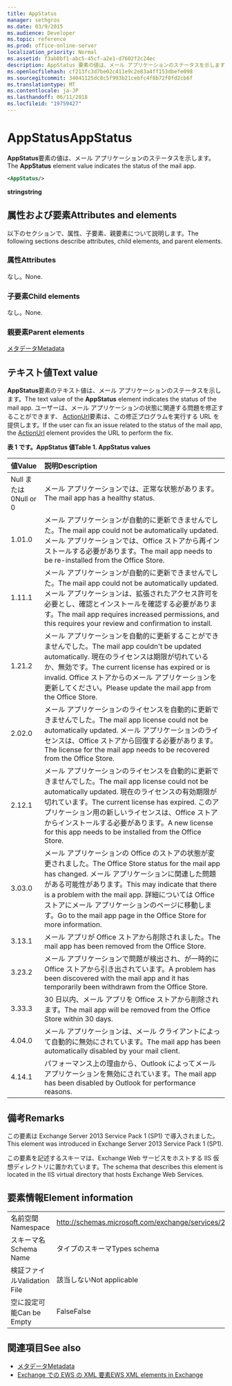 ```yaml
---
title: AppStatus
manager: sethgros
ms.date: 03/9/2015
ms.audience: Developer
ms.topic: reference
ms.prod: office-online-server
localization_priority: Normal
ms.assetid: f3ab8bf1-abc5-45cf-a2e1-d7602f2c24ec
description: AppStatus 要素の値は、メール アプリケーションのステータスを示します。
ms.openlocfilehash: cf213fc3d7be02c411e9c2e83a4ff153dbefe098
ms.sourcegitcommit: 34041125dc8c5f993b21cebfc4f8b72f0fd2cb6f
ms.translationtype: MT
ms.contentlocale: ja-JP
ms.lasthandoff: 06/11/2018
ms.locfileid: "19759427"
---
```

# <a name="appstatus"></a><span data-ttu-id="20701-103">AppStatus</span><span class="sxs-lookup"><span data-stu-id="20701-103">AppStatus</span></span>

<span data-ttu-id="20701-104">**AppStatus**要素の値は、メール アプリケーションのステータスを示します。</span><span class="sxs-lookup"><span data-stu-id="20701-104">The **AppStatus** element value indicates the status of the mail app.</span></span> 
  
```XML
<AppStatus/>
```

 <span data-ttu-id="20701-105">**string**</span><span class="sxs-lookup"><span data-stu-id="20701-105">**string**</span></span>
## <a name="attributes-and-elements"></a><span data-ttu-id="20701-106">属性および要素</span><span class="sxs-lookup"><span data-stu-id="20701-106">Attributes and elements</span></span>

<span data-ttu-id="20701-107">以下のセクションで、属性、子要素、親要素について説明します。</span><span class="sxs-lookup"><span data-stu-id="20701-107">The following sections describe attributes, child elements, and parent elements.</span></span>
  
### <a name="attributes"></a><span data-ttu-id="20701-108">属性</span><span class="sxs-lookup"><span data-stu-id="20701-108">Attributes</span></span>

<span data-ttu-id="20701-109">なし。</span><span class="sxs-lookup"><span data-stu-id="20701-109">None.</span></span>
  
### <a name="child-elements"></a><span data-ttu-id="20701-110">子要素</span><span class="sxs-lookup"><span data-stu-id="20701-110">Child elements</span></span>

<span data-ttu-id="20701-111">なし。</span><span class="sxs-lookup"><span data-stu-id="20701-111">None.</span></span>
  
### <a name="parent-elements"></a><span data-ttu-id="20701-112">親要素</span><span class="sxs-lookup"><span data-stu-id="20701-112">Parent elements</span></span>

[<span data-ttu-id="20701-113">メタデータ</span><span class="sxs-lookup"><span data-stu-id="20701-113">Metadata</span></span>](metadata-ex15websvcsotherref.md)
  
## <a name="text-value"></a><span data-ttu-id="20701-114">テキスト値</span><span class="sxs-lookup"><span data-stu-id="20701-114">Text value</span></span>

<span data-ttu-id="20701-115">**AppStatus**要素のテキスト値は、メール アプリケーションのステータスを示します。</span><span class="sxs-lookup"><span data-stu-id="20701-115">The text value of the **AppStatus** element indicates the status of the mail app.</span></span> <span data-ttu-id="20701-116">ユーザーは、メール アプリケーションの状態に関連する問題を修正することができます、 [ActionUrl](actionurl.md)要素は、この修正プログラムを実行する URL を提供します。</span><span class="sxs-lookup"><span data-stu-id="20701-116">If the user can fix an issue related to the status of the mail app, the [ActionUrl](actionurl.md) element provides the URL to perform the fix.</span></span> 
  
<span data-ttu-id="20701-117">**表 1 です。AppStatus 値**</span><span class="sxs-lookup"><span data-stu-id="20701-117">**Table 1. AppStatus values**</span></span>

|<span data-ttu-id="20701-118">**値**</span><span class="sxs-lookup"><span data-stu-id="20701-118">**Value**</span></span>|<span data-ttu-id="20701-119">**説明**</span><span class="sxs-lookup"><span data-stu-id="20701-119">**Description**</span></span>|
|:-----|:-----|
|<span data-ttu-id="20701-120">Null または 0</span><span class="sxs-lookup"><span data-stu-id="20701-120">Null or 0</span></span>  <br/> |<span data-ttu-id="20701-121">メール アプリケーションでは、正常な状態があります。</span><span class="sxs-lookup"><span data-stu-id="20701-121">The mail app has a healthy status.</span></span>  <br/> |
|<span data-ttu-id="20701-122">1.0</span><span class="sxs-lookup"><span data-stu-id="20701-122">1.0</span></span>  <br/> |<span data-ttu-id="20701-123">メール アプリケーションが自動的に更新できませんでした。</span><span class="sxs-lookup"><span data-stu-id="20701-123">The mail app could not be automatically updated.</span></span> <span data-ttu-id="20701-124">メール アプリケーションでは、Office ストアから再インストールする必要があります。</span><span class="sxs-lookup"><span data-stu-id="20701-124">The mail app needs to be re-installed from the Office Store.</span></span>  <br/> |
|<span data-ttu-id="20701-125">1.1</span><span class="sxs-lookup"><span data-stu-id="20701-125">1.1</span></span>  <br/> |<span data-ttu-id="20701-126">メール アプリケーションが自動的に更新できませんでした。</span><span class="sxs-lookup"><span data-stu-id="20701-126">The mail app could not be automatically updated.</span></span> <span data-ttu-id="20701-127">メール アプリケーションは、拡張されたアクセス許可を必要とし、確認とインストールを確認する必要があります。</span><span class="sxs-lookup"><span data-stu-id="20701-127">The mail app requires increased permissions, and this requires your review and confirmation to install.</span></span>  <br/> |
|<span data-ttu-id="20701-128">1.2</span><span class="sxs-lookup"><span data-stu-id="20701-128">1.2</span></span>  <br/> |<span data-ttu-id="20701-129">メール アプリケーションを自動的に更新することができませんでした。</span><span class="sxs-lookup"><span data-stu-id="20701-129">The mail app couldn't be updated automatically.</span></span> <span data-ttu-id="20701-130">現在のライセンスは期限が切れているか、無効です。</span><span class="sxs-lookup"><span data-stu-id="20701-130">The current license has expired or is invalid.</span></span> <span data-ttu-id="20701-131">Office ストアからのメール アプリケーションを更新してください。</span><span class="sxs-lookup"><span data-stu-id="20701-131">Please update the mail app from the Office Store.</span></span>  <br/> |
|<span data-ttu-id="20701-132">2.0</span><span class="sxs-lookup"><span data-stu-id="20701-132">2.0</span></span>  <br/> |<span data-ttu-id="20701-133">メール アプリケーションのライセンスを自動的に更新できませんでした。</span><span class="sxs-lookup"><span data-stu-id="20701-133">The mail app license could not be automatically updated.</span></span> <span data-ttu-id="20701-134">メール アプリケーションのライセンスは、Office ストアから回復する必要があります。</span><span class="sxs-lookup"><span data-stu-id="20701-134">The license for the mail app needs to be recovered from the Office Store.</span></span>  <br/> |
|<span data-ttu-id="20701-135">2.1</span><span class="sxs-lookup"><span data-stu-id="20701-135">2.1</span></span>  <br/> |<span data-ttu-id="20701-136">メール アプリケーションのライセンスを自動的に更新できませんでした。</span><span class="sxs-lookup"><span data-stu-id="20701-136">The mail app license could not be automatically updated.</span></span> <span data-ttu-id="20701-137">現在のライセンスの有効期限が切れています。</span><span class="sxs-lookup"><span data-stu-id="20701-137">The current license has expired.</span></span> <span data-ttu-id="20701-138">このアプリケーション用の新しいライセンスは、Office ストアからインストールする必要があります。</span><span class="sxs-lookup"><span data-stu-id="20701-138">A new license for this app needs to be installed from the Office Store.</span></span>  <br/> |
|<span data-ttu-id="20701-139">3.0</span><span class="sxs-lookup"><span data-stu-id="20701-139">3.0</span></span>  <br/> |<span data-ttu-id="20701-140">メール アプリケーションの Office のストアの状態が変更されました。</span><span class="sxs-lookup"><span data-stu-id="20701-140">The Office Store status for the mail app has changed.</span></span> <span data-ttu-id="20701-141">メール アプリケーションに関連した問題がある可能性があります。</span><span class="sxs-lookup"><span data-stu-id="20701-141">This may indicate that there is a problem with the mail app.</span></span> <span data-ttu-id="20701-142">詳細については Office ストアにメール アプリケーションのページに移動します。</span><span class="sxs-lookup"><span data-stu-id="20701-142">Go to the mail app page in the Office Store for more information.</span></span>  <br/> |
|<span data-ttu-id="20701-143">3.1</span><span class="sxs-lookup"><span data-stu-id="20701-143">3.1</span></span>  <br/> |<span data-ttu-id="20701-144">メール アプリが Office ストアから削除されました。</span><span class="sxs-lookup"><span data-stu-id="20701-144">The mail app has been removed from the Office Store.</span></span>  <br/> |
|<span data-ttu-id="20701-145">3.2</span><span class="sxs-lookup"><span data-stu-id="20701-145">3.2</span></span>  <br/> |<span data-ttu-id="20701-146">メール アプリケーションで問題が検出され、が一時的に Office ストアから引き出されています。</span><span class="sxs-lookup"><span data-stu-id="20701-146">A problem has been discovered with the mail app and it has temporarily been withdrawn from the Office Store.</span></span>  <br/> |
|<span data-ttu-id="20701-147">3.3</span><span class="sxs-lookup"><span data-stu-id="20701-147">3.3</span></span>  <br/> |<span data-ttu-id="20701-148">30 日以内、メール アプリを Office ストアから削除されます。</span><span class="sxs-lookup"><span data-stu-id="20701-148">The mail app will be removed from the Office Store within 30 days.</span></span>  <br/> |
|<span data-ttu-id="20701-149">4.0</span><span class="sxs-lookup"><span data-stu-id="20701-149">4.0</span></span>  <br/> |<span data-ttu-id="20701-150">メール アプリケーションは、メール クライアントによって自動的に無効にされています。</span><span class="sxs-lookup"><span data-stu-id="20701-150">The mail app has been automatically disabled by your mail client.</span></span>  <br/> |
|<span data-ttu-id="20701-151">4.1</span><span class="sxs-lookup"><span data-stu-id="20701-151">4.1</span></span>  <br/> |<span data-ttu-id="20701-152">パフォーマンス上の理由から、Outlook によってメール アプリケーションを無効にされています。</span><span class="sxs-lookup"><span data-stu-id="20701-152">The mail app has been disabled by Outlook for performance reasons.</span></span>  <br/> |
   
## <a name="remarks"></a><span data-ttu-id="20701-153">備考</span><span class="sxs-lookup"><span data-stu-id="20701-153">Remarks</span></span>

<span data-ttu-id="20701-154">この要素は Exchange Server 2013 Service Pack 1 (SP1) で導入されました。</span><span class="sxs-lookup"><span data-stu-id="20701-154">This element was introduced in Exchange Server 2013 Service Pack 1 (SP1).</span></span>
  
<span data-ttu-id="20701-155">この要素を記述するスキーマは、Exchange Web サービスをホストする IIS 仮想ディレクトリに置かれています。</span><span class="sxs-lookup"><span data-stu-id="20701-155">The schema that describes this element is located in the IIS virtual directory that hosts Exchange Web Services.</span></span>
  
## <a name="element-information"></a><span data-ttu-id="20701-156">要素情報</span><span class="sxs-lookup"><span data-stu-id="20701-156">Element information</span></span>

|||
|:-----|:-----|
|<span data-ttu-id="20701-157">名前空間</span><span class="sxs-lookup"><span data-stu-id="20701-157">Namespace</span></span>  <br/> | http://schemas.microsoft.com/exchange/services/2006/types  <br/> |
|<span data-ttu-id="20701-158">スキーマ名</span><span class="sxs-lookup"><span data-stu-id="20701-158">Schema Name</span></span>  <br/> |<span data-ttu-id="20701-159">タイプのスキーマ</span><span class="sxs-lookup"><span data-stu-id="20701-159">Types schema</span></span>  <br/> |
|<span data-ttu-id="20701-160">検証ファイル</span><span class="sxs-lookup"><span data-stu-id="20701-160">Validation File</span></span>  <br/> |<span data-ttu-id="20701-161">該当しない</span><span class="sxs-lookup"><span data-stu-id="20701-161">Not applicable</span></span>  <br/> |
|<span data-ttu-id="20701-162">空に設定可能</span><span class="sxs-lookup"><span data-stu-id="20701-162">Can be Empty</span></span>  <br/> |<span data-ttu-id="20701-163">False</span><span class="sxs-lookup"><span data-stu-id="20701-163">False</span></span>  <br/> |
   
## <a name="see-also"></a><span data-ttu-id="20701-164">関連項目</span><span class="sxs-lookup"><span data-stu-id="20701-164">See also</span></span>

- [<span data-ttu-id="20701-165">メタデータ</span><span class="sxs-lookup"><span data-stu-id="20701-165">Metadata</span></span>](metadata-ex15websvcsotherref.md)
- [<span data-ttu-id="20701-166">Exchange での EWS の XML 要素</span><span class="sxs-lookup"><span data-stu-id="20701-166">EWS XML elements in Exchange</span></span>](ews-xml-elements-in-exchange.md)

